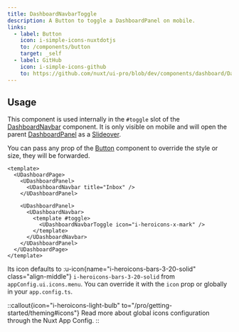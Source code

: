 ```yaml
---
title: DashboardNavbarToggle
description: A Button to toggle a DashboardPanel on mobile.
links:
  - label: Button
    icon: i-simple-icons-nuxtdotjs
    to: /components/button
    target: _self
  - label: GitHub
    icon: i-simple-icons-github
    to: https://github.com/nuxt/ui-pro/blob/dev/components/dashboard/DashboardNavbarToggle.vue
---
```


## Usage

This component is used internally in the `#toggle` slot of the [DashboardNavbar](/pro/components/dashboard-navbar) component. It is only visible on mobile and will open the parent [DashboardPanel](/pro/components/dashboard-panel) as a [Slideover](/components/slideover).

You can pass any prop of the [Button](/components/button) component to override the style or size, they will be forwarded.

```vue [pages/inbox.vue]
<template>
  <UDashboardPage>
    <UDashboardPanel>
      <UDashboardNavbar title="Inbox" />
    </UDashboardPanel>

    <UDashboardPanel>
      <UDashboardNavbar>
        <template #toggle>
          <UDashboardNavbarToggle icon="i-heroicons-x-mark" />
        </template>
      </UDashboardNavbar>
    </UDashboardPanel>
  </UDashboardPage>
</template>
```

Its icon defaults to :u-icon{name="i-heroicons-bars-3-20-solid" class="align-middle"} `i-heroicons-bars-3-20-solid` from `appConfig.ui.icons.menu`. You can override it with the `icon` prop or globally in your `app.config.ts`.

::callout{icon="i-heroicons-light-bulb" to="/pro/getting-started/theming#icons"}
Read more about global icons configuration through the Nuxt App Config.
::
